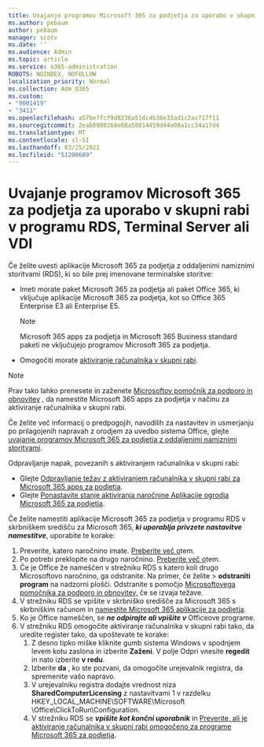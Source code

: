 ```yaml
---
title: Uvajanje programov Microsoft 365 za podjetja za uporabo v skupni rabi v programu RDS, Terminal Server ali VDI
ms.author: pebaum
author: pebaum
manager: scotv
ms.date: ''
ms.audience: Admin
ms.topic: article
ms.service: o365-administration
ROBOTS: NOINDEX, NOFOLLOW
localization_priority: Normal
ms.collection: Adm_O365
ms.custom:
- "9001419"
- "3411"
ms.openlocfilehash: a57be7fcf9d8236a51dc4b38e33ad1c2ac717f11
ms.sourcegitcommit: 2eab0980268e08a58014459d44a08a1cc34a17d4
ms.translationtype: MT
ms.contentlocale: sl-SI
ms.lasthandoff: 03/25/2021
ms.locfileid: "51200689"
---
```

# <a name="deploying-microsoft-365-apps-for-enterprise-for-shared-use-on-rds-terminal-server-or-vdi"></a>Uvajanje programov Microsoft 365 za podjetja za uporabo v skupni rabi v programu RDS, Terminal Server ali VDI

Če želite uvesti aplikacije Microsoft 365 za podjetja z oddaljenimi namiznimi storitvami (RDS), ki so bile prej imenovane terminalske storitve:

- Imeti morate paket Microsoft 365 za podjetja ali paket Office 365, ki vključuje aplikacije Microsoft 365 za podjetja, kot so Office 365 Enterprise E3 ali Enterprise E5.
   > [!NOTE]
   > Microsoft 365 apps za podjetja in Microsoft 365 Business standard paketi ne vključujejo programov Microsoft 365 za podjetja.
- Omogočiti morate [aktiviranje računalnika v skupni rabi](https://docs.microsoft.com/DeployOffice/overview-shared-computer-activation).

> [!NOTE]
> Prav tako lahko prenesete in zaženete [Microsoftov pomočnik za podporo in obnovitev](https://aka.ms/SaRA_OfficeSCA_M365Portal) , da namestite Microsoft 365 apps za podjetja v načinu za aktiviranje računalnika v skupni rabi.

Če želite več informacij o predpogojih, navodilih za nastavitev in usmerjanju po prilagojenih napravah z orodjem za uvedbo sistema Office, glejte [uvajanje programov Microsoft 365 za podjetja z oddaljenimi namiznimi storitvami](https://docs.microsoft.com/DeployOffice/deploy-microsoft-365-apps-remote-desktop-services).

Odpravljanje napak, povezanih s aktiviranjem računalnika v skupni rabi:

- Glejte [Odpravljanje težav z aktiviranjem računalnika v skupni rabi za Microsoft 365 apps za podjetja](https://docs.microsoft.com/DeployOffice/troubleshoot-shared-computer-activation).
- Glejte [Ponastavite stanje aktiviranja naročnine Aplikacije ogrodja Microsoft 365 za podjetja](https://go.microsoft.com/fwlink/?linkid=2109218).

Če želite namestiti aplikacije Microsoft 365 za podjetja v programu RDS v skrbniškem središču za Microsoft 365, ***ki uporablja privzete nastavitve namestitve***, uporabite te korake:

1. Preverite, katero naročnino imate. [Preberite več o](https://docs.microsoft.com/microsoft-365/admin/admin-overview/what-subscription-do-i-have)tem.
2. Po potrebi preklopite na drugo naročnino. [Preberite več o](https://docs.microsoft.com/microsoft-365/commerce/subscriptions/switch-to-a-different-plan)tem.
3. Če je Office že nameščen v strežniku RDS s katero koli drugo Microsoftovo naročnino, ga odstranite. Na primer, če želite   >  **odstraniti program** na nadzorni plošči. Odstranite s pomočjo [Microsoftovega pomočnika za podporo in obnovitev,](https://aka.ms/SARA-OfficeUninstall-Alchemy) če se izvaja težave.
4. V strežniku RDS se vpišite v skrbniško središče za Microsoft 365 s skrbniškim računom in [namestite Microsoft 365 aplikacije za podjetja](https://portal.office.com/OLS/MySoftware.aspx).
5. Ko je Office nameščen, se ***ne odpirajte ali vpišite v*** Officeove programe.
6. V strežniku RDS omogočite aktiviranje računalnika v skupni rabi tako, da uredite register tako, da upoštevate te korake:
   1. Z desno tipko miške kliknite gumb sistema Windows v spodnjem levem kotu zaslona in izberite **Zaženi**. V polje Odpri vnesite **regedit** in nato izberite **v redu**.
   2. Izberite **da** , ko ste pozvani, da omogočite urejevalnik registra, da spremenite vašo napravo.
   3. V urejevalniku registra dodajte vrednost niza **SharedComputerLicensing** z nastavitvami 1 v razdelku HKEY_LOCAL_MACHINE\SOFTWARE\Microsoft \Office\ClickToRun\Configuration.
   4. V strežniku RDS se ***vpišite kot končni uporabnik*** in [Preverite, ali je aktiviranje računalnika v skupni rabi omogočeno za programe Microsoft 365 za podjetja](https://docs.microsoft.com/DeployOffice/troubleshoot-shared-computer-activation#verify-that-activation-for-microsoft-365-apps-succeeded).
